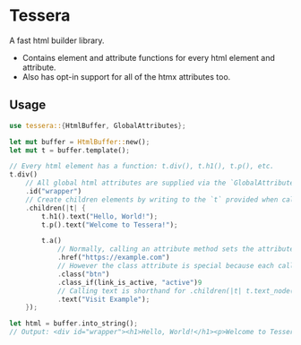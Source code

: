 # Tessera

A fast html builder library.

- Contains element and attribute functions for every html element and attribute.
- Also has opt-in support for all of the htmx attributes too.

## Usage

```rust
use tessera::{HtmlBuffer, GlobalAttributes};

let mut buffer = HtmlBuffer::new();
let mut t = buffer.template();

// Every html element has a function: t.div(), t.h1(), t.p(), etc.
t.div()
	// All global html attributes are supplied via the `GlobalAttributes` trait.
	.id("wrapper")
	// Create children elements by writing to the `t` provided when calling `.children()`.
	.children(|t| {
	    t.h1().text("Hello, World!");
	    t.p().text("Welcome to Tessera!");

	    t.a()
			// Normally, calling an attribute method sets the attribute value.
			.href("https://example.com")
			// However the class attribute is special because each call adds to the classes that already exist.
			.class("btn")
			.class_if(link_is_active, "active")9
			// Calling text is shorthand for .children(|t| t.text_node(...))
			.text("Visit Example");
	});

let html = buffer.into_string();
// Output: <div id="wrapper"><h1>Hello, World!</h1><p>Welcome to Tessera!</p></div>
```
